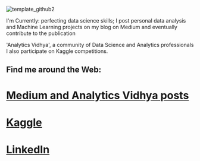 
![template_github2](https://github.com/bezerraluis/Luis-Paulo-Bezerra/blob/master/images/template_github2.JPG)




I'm Currently: perfecting data science skills; I post personal data analysis and Machine Learning projects on my blog on Medium and eventually contribute to the publication 

'Analytics Vidhya', a community of Data Science and Analytics professionals I also participate on Kaggle competitions.






## Find me around the Web:



# [Medium and Analytics Vidhya posts ](https://medium.com/@luispaulobezerra3)


# [Kaggle](https://www.kaggle.com/luispaulobezerra)


# [LinkedIn](https://www.linkedin.com/in/luis-paulo-bezerra-da-silva-lima-08830881/)
